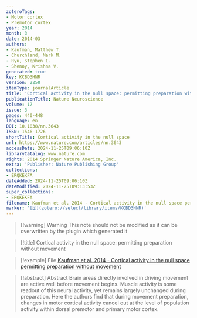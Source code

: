 ```yaml
---
zoteroTags:
- Motor cortex
- Premotor cortex
year: 2014
month: 3
date: 2014-03
authors:
- Kaufman, Matthew T.
- Churchland, Mark M.
- Ryu, Stephen I.
- Shenoy, Krishna V.
generated: true
key: KCBD3HNR
version: 2258
itemType: journalArticle
title: 'Cortical activity in the null space: permitting preparation without movement'
publicationTitle: Nature Neuroscience
volume: 17
issue: 3
pages: 440-448
language: en
DOI: 10.1038/nn.3643
ISSN: 1546-1726
shortTitle: Cortical activity in the null space
url: https://www.nature.com/articles/nn.3643
accessDate: 2024-11-25T09:06:10Z
libraryCatalog: www.nature.com
rights: 2014 Springer Nature America, Inc.
extra: 'Publisher: Nature Publishing Group'
collections:
- ERQKEKFA
dateAdded: 2024-11-25T09:06:10Z
dateModified: 2024-11-25T09:13:53Z
super_collections:
- ERQKEKFA
filename: Kaufman et al. 2014 - Cortical activity in the null space permitting preparation without movement
marker: '[🇿](zotero://select/library/items/KCBD3HNR)'
---
```



 > 
 > \[!warning\] Warning
 > This note should not be modified as it can be overwritten by the plugin which generated it

 > 
 > \[!title\] Cortical activity in the null space: permitting preparation without movement

 > 
 > \[!example\] File
 > [Kaufman et al. 2014 - Cortical activity in the null space permitting preparation without movement](Kaufman%20et%20al.%202014%20-%20Cortical%20activity%20in%20the%20null%20space%20permitting%20preparation%20without%20movement.pdf)

 > 
 > \[!abstract\] Abstract
 > Brain areas directly involved in driving movement are active well before movement begins. Muscle activity is some readout of this neural activity, yet remains largely unchanged during preparation. Here the authors find that during movement preparation, changes in motor cortical activity cancel out at the level of population activity within dorsal premotor and primary motor cortex.
